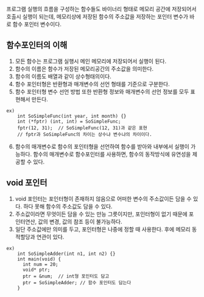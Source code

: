 프로그램 실행의 흐름을 구성하는 함수들도 바이너리 형태로 메모리 공간에 저장되어서 호출시 실행이 되는데, 메모리상에 저장된 함수의 주소값을 저장하는 포인터 변수가 바로 함수 포인터 변수이다.

## 함수포인터의 이해
1. 모든 함수는 프로그램 실행시 메인 메모리에 저장되어서 실행이 된다.   
2. 함수의 이름은 함수가 저장된 메모리공간의 주소값을 의미한다.   
3. 함수의 이름도 배열과 같이 상수형태의이다.   
4. 함수 포인터형은 반환형과 매개변수의 선언 형태를 기준으로 구분한다.   
5. 함수 포인터형 변수 선언 방법 또한 반환형 정보와 매개변수의 선언 정보를 모두 표현해서 만든다.   
```
ex)
    int SoSimpleFunc(int year, int month) {}
    int (*fptr) (int, int) = SoSimpleFunc;
    fptr(12, 31);  // SoSimpleFunc(12, 31)과 같은 표현
    // fptr과 SoSimpleFunc의 차이는 상수냐 변수냐의 차이이다.
```
6. 함수의 매개변수로 함수의 포인터형을 선언하여 함수를 받아와 내부에서 실행이 가능하다. 함수의 매개변수로 함수포인터를 사용하면, 함수의 동작방식에 유연성을 제공할 수 있다.    

## void 포인터
1. void 포인터는 포인터형이 존재하지 않음으로 어떠한 변수의 주소값이든 담을 수 있다. 하다 못해 함수의 주소값도 담을 수 있다.   
2. 주소값이라면 무엇이든 담을 수 있는 만능 그릇이지만, 포인터형이 없기 때문에 포인터연산, 값의 변경, 값의 참조 등이 불가능하다.   
3. 일단 주소값에만 의미를 두고, 포인터형은 나중에 정할 때 사용한다. 후에 메모리 동적할당과 연관이 있다.   
```
ex)
    int SoSimpleAdder(int n1, int n2) {}
    int main(void) {
      int num = 20;
      void* ptr;
      ptr = &num;  // int형 포인터도 담고
      ptr = SoSimpleAdder; // 함수 포인터도 담는다
    }
```